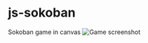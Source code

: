# js-sokoban
Sokoban game in canvas
![Game screenshot](https://image.noelshack.com/fichiers/2019/13/1/1553469097-capture-d-ecran-2019-03-25-a-00-11-26.png)
